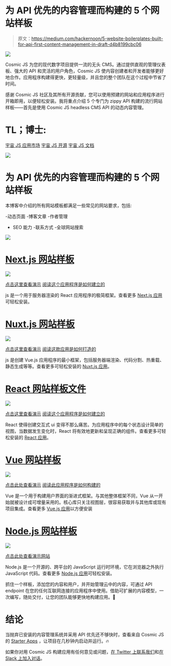 # 为 API 优先的内容管理而构建的 5 个网站样板

> 原文：<https://medium.com/hackernoon/5-website-boilerplates-built-for-api-first-content-management-in-draft-d4b8199cbc06>

![](img/a817184a619e3ab2291c3a18eaa1583b.png)

Cosmic JS 为您的现代数字项目提供一流的无头 CMS。通过提供直观的管理仪表板、强大的 API 和灵活的用户角色，Cosmic JS 使内容创建者和开发者能够更好地合作。应用程序构建得更快，更轻量级，并且您的整个团队在这个过程中节省了时间。

感谢 Cosmic JS 社区及其所有开源贡献，您可以使用预建的网站和应用程序进行开箱即用，以便轻松安装。我将重点介绍 5 个专门为 zippy API 构建的流行网站样板——首先是使用 Cosmic JS headless CMS API 的动态内容管理。

# TL；博士:

[宇宙 JS 应用市场](https://cosmicjs.com/apps)
[宇宙 JS 开源](https://github.com/cosmicjs)
[宇宙 JS 文档](https://cosmicjs.com/docs)

![](img/97d100b783298a38289b93e2b9597936.png)

# 为 API 优先的内容管理而构建的 5 个网站样板

本博客中介绍的所有网站模板都满足一些常见的网站要求，包括:

-动态页面
-博客文章
-作者管理
- SEO 能力
-联系方式
-全球网站搜索

![](img/2f6ead63a9c41241898cd7244258ac49.png)

# [Next.js 网站样板](https://github.com/cosmicjs/nextjs-website-boilerplate)

![](img/4945b8d61f138b11fd7fefa2c5cd18c7.png)

[点击这里查看演示](https://cosmicjs.com/apps/nextjs-website-boilerplate)
[阅读这个应用程序是如何建立的](https://cosmicjs.com/articles/nextjs-website-boilerplate-jeoea8au)

js 是一个用于服务器渲染的 React 应用程序的极简框架。查看更多 [Next.js 应用](https://cosmicjs.com/apps?q=next.js)可轻松安装。

# [Nuxt.js 网站样板](https://github.com/cosmicjs/nuxtjs-website-boilerplate)

![](img/6623dd7844457f496dbcb6b24a78c682.png)

[点击这里查看演示](https://cosmicjs.com/apps/nuxtjs-website-boilerplate)
[阅读这款应用是如何打造的](https://cosmicjs.com/articles/nuxtjs-website-boilerplate-jezdxaxb)

js 是创建 Vue.js 应用程序的最小框架，包括服务器端渲染、代码分割、热重载、静态生成等等。查看更多可轻松安装的 [Nuxt.js 应用](https://cosmicjs.com/apps?languages=Nuxt.js)。

# [React 网站样板文件](https://github.com/cosmicjs/react-website-boilerplate)

![](img/18a8b763f1e55834288c87e25b0b82bd.png)

[点击这里查看演示](https://cosmicjs.com/apps/nextjs-website-boilerplate)
[阅读这个应用程序是如何建立的](https://cosmicjs.com/articles/nextjs-website-boilerplate-jeoea8au)

React 使得创建交互式 ui 变得不那么痛苦。为应用程序中的每个状态设计简单的视图，当数据发生变化时，React 将有效地更新和呈现正确的组件。查看更多可轻松安装的 [React 应用](https://cosmicjs.com/apps?languages=React)。

# [Vue 网站样板](https://github.com/cosmicjs/vue-website-boilerplate)

![](img/ffce31077d7450afdd953fd2fdf89222.png)

[点击此处查看演示](https://cosmicjs.com/apps/nuxtjs-website-boilerplate)
[阅读此应用程序是如何构建的](https://cosmicjs.com/articles/nuxtjs-website-boilerplate-jezdxaxb)

Vue 是一个用于构建用户界面的渐进式框架。与其他整体框架不同，Vue 从一开始就被设计成可增量采用的。核心库只关注视图层，很容易获取并与其他库或现有项目集成。查看更多 [Vue.js 应用](https://cosmicjs.com/apps?languages=Vue.js)以方便安装

# [Node.js 网站样板](https://github.com/cosmicjs/nodejs-website-boilerplate)

![](img/65950db4da5282ed9e47acea67f18f39.png)

[点击此处查看演示网站](https://cosmicjs.com/apps/medical-professional)

Node.js 是一个开源的、跨平台的 JavaScript 运行时环境，它在浏览器之外执行 JavaScript 代码。查看更多 [Node.js 应用](https://cosmicjs.com/apps?languages=Node.js)可轻松安装。

抓住一个样板，添加您的内容和用户，并开始管理云中的内容，可通过 API endpoint 在您的任何互联网连接的应用程序中使用。借助可扩展的内容模型，一次编写，随处交付，让您的团队能够更快地构建应用。🚀

# 结论

当抛弃已安装的内容管理系统并采用 API 优先还不够快时，查看来自 Cosmic JS 的 [Starter Apps](https://cosmicjs.com/getting-started) ，让项目在几秒钟内启动并运行。🔥

如果你对用 Cosmic JS 构建应用有任何意见或问题，[在 Twitter 上联系我们](https://twitter.com/cosmic_js)和[在 Slack 上加入对话](https://cosmicjs.com/community)。
